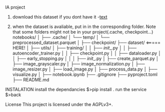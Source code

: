 IA project

1. download this dataset if you dont have it
    -[text](https://www.physionet.org/content/vindr-spinexr/1.0.0/#files-panel)

2. when the dataset is avaliable, put in in the corresponding folder. Note that some folders might not be in your project(.cache, checkpoint...)
notebooks/
│
├── .cache/
│   └── temp/
│   └── preprocessed_dataset.parquet
│
├── checkpoint/
├── dataset/   <===== HERE!
│
├── utils/
│   ├── training/
│   │   ├── _init__.py
│   │   ├── autoencoder_trainer.py
│   │   ├── checkpoint.py
│   │   ├── dataloader.py
│   │   ├── early_stopping.py
│   │
│   ├── _init__.py
│   ├── create_parquet.py
│   ├── image_grayscaler.py
│   ├── image_normalization.py
│   ├── image_resizer.py
│   ├── load_image.py
│   ├── process_data.py
│   ├── visualize.py
│
├── notebook.ipynb
├── .gitignore
├── pyproject.toml
├── README.md


INSTALATION
install the dependancies
$>pip install .
run the service
$>back

License
This project is licensed under the AGPLv3+.